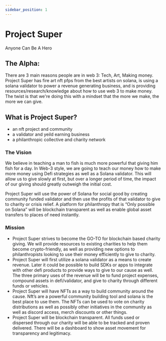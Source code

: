 ```yaml
---
sidebar_position: 1
---
```


# Project Super

Anyone Can Be A Hero

## The Alpha:

There are 3 main reasons people are in web 3: Tech, Art, Making money. Project Super has fire art nft pfps from the best artists on solana, is using a solana validator to power a revenue generating business, and is providing resources/research/knowledge about how to use web 3 to make money. The twist is that we're doing this with a mindset that the more we make, the more we can give.

## What is Project Super?

- an nft project and community
- a validator and yeild earning business
- a philanthropic collective and charity network

### The Vision

We believe in teaching a man to fish is much more powerful that giving him fish for a day. In Web-3 style, we are going to teach our money how to make more money using Defi strategies as well as a Solana validator. This will allow us to give slowly at first, but over a longer period of time, the impact of our giving should greatly outweigh the initial cost.

Project Super will use the power of Solana for social good by creating community funded validator and then use the profits of that validator to give to charity or crisis relief. A platform for philanthropy that is “Only possible on Solana” will be blockchain transparent as well as enable global asset transfers to places of need instantly.

### Mission

- Project Super strives to become the GO-TO for blockchain based charity giving. We will provide resources to existing charities to help them become crypto-friendly, as well as providing new options to philanthropists looking to use their money efficiently to give to charity.
- Project Super will first utilize a solana validator as a means to create revenue. Later it could be possible to build SDKs or apps to integrate with other defi products to provide ways to give to our cause as well. The three primary uses of the revenue will be to fund project expenses, compound assets in defi/validator, and give to charity through different funds or vehicles.
- Project Super will have NFTs as a way to build community around the cause. Nft’s are a powerful community building tool and solana is the best place to use them. The NFTs can be used to vote on charity distributions as well as possibly other initiatives in the community as well as discord access, merch discounts or other things.
- Project Super will be blockchain transparent. All funds used or dispersed through our charity will be able to be tracked and proven delivered. There will be a dashboard to show asset movement for transparency and legitimacy.
